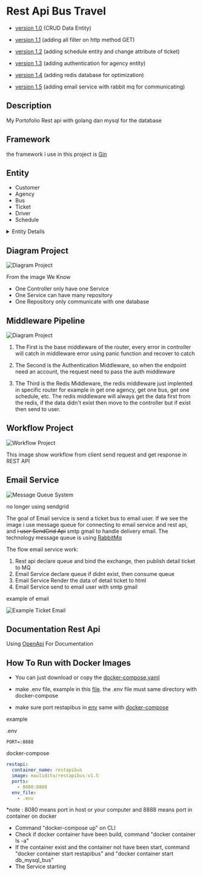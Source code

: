 # Rest Api Bus Travel

- [version 1.0](https://github.com/Maulidito/restapi-bus/tree/e4a605c0f629203e73a3b60418968b3bf616bff8) (CRUD Data Entity)

- [version 1.1](https://github.com/Maulidito/restapi-bus/tree/dd752fa446c5d6df6d9a797cd3eeacffc7647acc) (adding all filter on http method GET)

- [version 1.2](https://github.com/Maulidito/restapi-bus/tree/aab5e04d8f2148dfd83e14cfa56b73ddf88f2dd3) (adding schedule entity and change attribute of ticket)

- [version 1.3](https://github.com/Maulidito/restapi-bus/tree/563cc904ae091aafb2ee33744e2d10ed1082fa1e) (adding authentication for agency entity)

- [version 1.4](https://github.com/Maulidito/restapi-bus/tree/20b78ef591e6c747bbd57627d85795fb0b9251d0) (adding redis database for optimization)

- [version 1.5](https://github.com/Maulidito/restapi-bus/tree/e00c8893ce99810a2ca5113367389a168c5c204e) (adding email service with rabbit mq for communicating)

## Description

My Portofolio Rest api with golang dan mysql for the database

## Framework

the framework i use in this project is [Gin](https://github.com/gin-gonic/gin)

## Entity

- Customer
- Agency
- Bus
- Ticket
- Driver
- Schedule

<details><summary>  Entity Details</summary>
<p>

- ### Customer

| Entity Name  | Type Data | Key         |
| ------------ | --------- | ----------- |
| customer_id  | int       | **Primary** |
| name         | string    | -           |
| phone_number | string    | -           |
| email        | string    | -           |

- ### Driver

| Entity Name | Type Data | Key         |
| ----------- | --------- | ----------- |
| driver_id   | int       | **Primary** |
| agency_id   | int       | Foreign     |
| name        | string    | -           |

- ### Bus

| Entity Name  | Type Data | Key         |
| ------------ | --------- | ----------- |
| bus_id       | int       | **Primary** |
| agency_id    | int       | Foreign     |
| number_plate | string    | -           |

- ### Agency

| Entity Name | Type Data | Key         |
| ----------- | --------- | ----------- |
| agency_id   | int       | **Primary** |
| name        | string    | -           |
| place       | string    | -           |
| username    | string    | -           |
| password    | string    | -           |

- ### Ticket

| Entity Name | Type Data | Key         |
| ----------- | --------- | ----------- |
| ticket_id   | int       | **Primary** |
| schedule_id | int       | Foreign     |
| customer_id | int       | Foreign     |
| date        | timestamp | -           |

- ### Schedule

| Entity Name    | Type Data | Key         |
| -------------- | --------- | ----------- |
| schedule_id    | int       | **Primary** |
| from_agency_id | int       | Foreign     |
| to_agency_id   | int       | Foreign     |
| driver_id      | int       | Foreign     |
| bus_id         | int       | Foreign     |
| price          | int       | -           |
| date           | timestamp | -           |

</p>
</details>

## Diagram Project

![Diagram Project](./image/rest%20api%20bus%20diagram-diagram%20rest%20api.drawio.png)

From the image We Know

- One Controller only have one Service
- One Service can have many repository
- One Repository only communicate with one database

## Middleware Pipeline

![Diagram Project](./image/middleware_pipeline.png)

1. The First is the base middleware of the router, every error in controller will catch in middleware error using panic function and recover to catch

2. The Second is the Authentication Middleware, so when the endpoint need an account, the request need to pass the auth middleware

3. The Third is the Redis Middleware, the redis middleware just implented in specific router for example in get one agency, get one bus, get one schedule, etc. The redis middleware will always get the data first from the redis, if the data didn't exist then move to the controller but if exist then send to user.

## Workflow Project

![Workflow Project](./image/rest%20api%20bus%20diagram-WorkFlow.drawio.png)

This image show workflow from client send request and get response in REST API

## Email Service

![Message Queue System](./image/microservice.drawio.png)

no longer using sendgrid

The goal of Email service is send a ticket bus to email user. If we see the image i use message queue for connecting to email service and rest api, and ~~i user SendGrid Api~~ smtp gmail to handle delivery email. The technology message queue is using [RabbitMq](https://rabbitmq.com/)

The flow email service work:

1. Rest api declare queue and bind the exchange, then publish detail ticket to MQ
2. Email Service declare queue if didnt exist, then consume queue
3. Email Service Render the data of detail ticket to html
4. Email Service send to email user with smtp gmail

example of email

![Example Ticket Email](./image/email_ticket.png)

## Documentation Rest Api

Using [OpenApi](https://app.swaggerhub.com/apis/Maulidito/api-bus_travel) For Documentation

## How To Run with Docker Images

- You can just download or copy the [docker-compose.yaml](https://github.com/Maulidito/restapi-bus/blob/main/docker-compose.yaml)

- make .env file, example in this [file](https://github.com/Maulidito/restapi-bus/blob/main/.env.example). the .env file must same directory with docker-compose

- make sure port restapibus in [env](https://github.com/Maulidito/restapi-bus/blob/main/.env.example) same with [docker-compose](https://github.com/Maulidito/restapi-bus/blob/main/docker-compose.yaml)

example

.env

```
PORT=:8888
```

docker-compose

```yaml
restapi:
  container_name: restapibus
  image: maulidito/restapibus:v1.5
  ports:
    - 8080:8888
  env_file:
    - .env
```

\*note : 8080 means port in host or your computer and 8888 means port in container on docker

- Command "docker-compose up" on CLI
- Check if docker container have been build, command "docker container ls -a"
- If the container exist and the container not have been start, command "docker container start restapibus" and "docker container start db_mysql_bus"
- The Service starting
